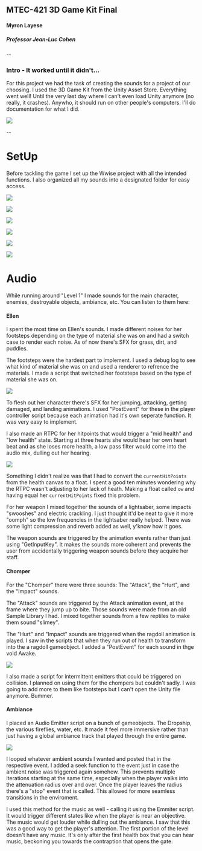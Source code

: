 ## MTEC-421 3D Game Kit Final
#### Myron Layese

##### Professor Jean-Luc Cohen
--
 
### Intro - It worked until it didn't...

For this project we had the task of creating the sounds for a project of our choosing. I used the 3D Game Kit from the Unity Asset Store. Everything went well! Until the very last day where I can't even load Unity anymore (no really, it crashes). Anywho, it should run on other people's computers. I'll do documentation for what I did.

![](https://raw.githubusercontent.com/MLayese/MTEC421Final/main/Screen%20Shot%202022-12-10%20at%208.54.42%20PM.png)

--
# SetUp
Before tackling the game I set up the Wwise project with all the intended functions. I also organized all my sounds into a designated folder for easy access.

![](https://raw.githubusercontent.com/MLayese/MTEC421Final/main/Screen%20Shot%202022-12-13%20at%201.14.08%20AM.png)

![](https://raw.githubusercontent.com/MLayese/MTEC421Final/main/Screen%20Shot%202022-12-12%20at%2011.56.23%20PM.png)

![](https://raw.githubusercontent.com/MLayese/MTEC421Final/main/Screen%20Shot%202022-12-12%20at%2011.56.30%20PM.png)

![](https://raw.githubusercontent.com/MLayese/MTEC421Final/main/Screen%20Shot%202022-12-12%20at%2011.56.56%20PM.png)

![](https://raw.githubusercontent.com/MLayese/MTEC421Final/main/Screen%20Shot%202022-12-12%20at%2011.56.13%20PM.png)

![](https://raw.githubusercontent.com/MLayese/MTEC421Final/main/Screen%20Shot%202022-12-12%20at%2011.56.19%20PM.png)

# Audio
While running around "Level 1" I made sounds for the main character, enemies, destroyable objects, ambiance, etc. You can listen to them here:


#### Ellen
I spent the most time on Ellen's sounds. I made different noises for her footsteps depending on the type of material she was on and had a switch case to render each noise. As of now there's SFX for grass, dirt, and puddles. 

The footsteps were the hardest part to implement. I used a debug log to see what kind of material she was on and used a renderer to refrence the materials. I made a script that switched her footsteps based on the type of material she was on.

![](https://raw.githubusercontent.com/MLayese/MTEC421Final/main/Screen%20Shot%202022-12-12%20at%203.31.09%20PM.png)

To flesh out her character there's SFX for her jumping, attacking, getting damaged, and landing animations. I used "PostEvent" for these in the player controller script because each animation had it's own seperate function. It was very easy to implement. 

I also made an RTPC for her hitpoints that would trigger a "mid health" and "low health" state. Starting at three hearts she would hear her own heart beat and as she loses more health, a low pass filter would come into the audio mix, dulling out her hearing. 

![](https://raw.githubusercontent.com/MLayese/MTEC421Final/main/Screen%20Shot%202022-12-13%20at%201.08.44%20AM.png)

Something I didn't realize was that I had to convert the ```currentHitPoints``` from the health canvas to a float. I spent a good ten minutes wondering why the RTPC wasn't adjusting to her lack of heath. Making a float called ```ow``` and having equal her ```currentHitPoints``` fixed this problem.

For her weapon I mixed together the sounds of a lightsaber, some impacts "swooshes" and electric crackling. I just thought it'd be neat to give it more "oomph" so the low frequencies in the lightsaber really helped.  There was some light compression and reverb added as well, y'know how it goes. 

The weapon sounds are triggered by the animation events rather than just using "GetInputKey". It makes the sounds more coherent and prevents the user from accidentally triggering weapon sounds before they acquire her staff.

#### Chomper
For the "Chomper" there were three sounds: The "Attack", the "Hurt", and the "Impact" sounds. 

The "Attack" sounds are triggered by the Attack animation event, at the frame where they jump up to bite. Those sounds were made from an old Sample Library I had. I mixed together sounds from a few reptiles to make them sound "slimey". 

The "Hurt" and "Impact" sounds are triggered when the ragdoll animation is played. I saw in the scripts that when they run out of health to transform into the a ragdoll gameobject. I added a "PostEvent" for each sound in thge void Awake.

![](https://raw.githubusercontent.com/MLayese/MTEC421Final/main/Screen%20Shot%202022-12-13%20at%201.09.17%20AM.png)

I also made a script for intermittent emitters that could be triggered on collision. I planned on using them for the chompers but couldn't sadly.
I was going to add more to them like footsteps but I can't open the Unity file anymore. Bummer. 

#### Ambiance
I placed an Audio Emitter script on a bunch of gameobjects. The Dropship, the various fireflies, water, etc. It made it feel more immersive rather than just having a global ambiance track that played through the entire game. 

![](https://raw.githubusercontent.com/MLayese/MTEC421Final/main/Screen%20Shot%202022-12-13%20at%201.06.11%20AM.png)

I looped whatever ambient sounds I wanted and posted that in the respective event. I added a seek function to the event just in case the ambient noise was triggered again somehow. This prevents multiple iterations starting at the same time, especially when the player walks into the attenuation radius over and over. Once the player leaves the radius there's a "stop" event that is called. This allowed for more seamless transitions in the enviroment. 

I used this method for the music as well - calling it using the Emmiter script. It would trigger different states like when the player is near an objective. The music would get louder while dulling out the ambiance. I saw that this was a good way to get the player's attention. The first portion of the level doesn't have any music. It's only after the first health box that you can hear music, beckoning you towards the contraption that opens the gate.
